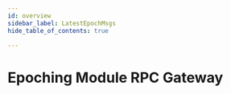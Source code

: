 ```yaml
---
id: overview
sidebar_label: LatestEpochMsgs
hide_table_of_contents: true

---
```


# Epoching Module RPC Gateway
